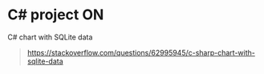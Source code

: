 # C# project ON

C# chart with SQLite data
> https://stackoverflow.com/questions/62995945/c-sharp-chart-with-sqlite-data

